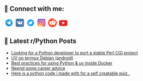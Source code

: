 ## 🔎 Connect with me:
[<img src="https://github.com/bullbesh/bullbesh/blob/main/images/Telegram.png" width="32" height="32" />](https://t.me/bullbesh)
[<img src="https://github.com/bullbesh/bullbesh/blob/main/images/VK.png" width="32" height="32" />](https://vk.com/bullbesh)
[<img src="https://github.com/bullbesh/bullbesh/blob/main/images/Twitter.png" width="32" height="32" />](https://twitter.com/bullbesh1)
[<img src="https://github.com/bullbesh/bullbesh/blob/main/images/Instagram.png" width="32" height="32" />](https://www.instagram.com/bullbesh)
[<img src="https://github.com/bullbesh/bullbesh/blob/main/images/Reddit.png" width="32" height="32" />](https://www.reddit.com/user/bullbesh)
[<img src="https://github.com/bullbesh/bullbesh/blob/main/images/YouTube.png" width="32" height="32" />](https://www.youtube.com/channel/UCtfjRs6uzgq5mfm8S06WTcg)

## 📕 Latest r/Python Posts
<!-- BLOG-POST-LIST:START -->
- [Looking for a Python developer to port a stable Perl CGI project](https://www.reddit.com/r/Python/comments/1o3qxle/looking_for_a_python_developer_to_port_a_stable/)
- [UV on termux Debian &lpar;android&rpar;](https://www.reddit.com/r/Python/comments/1o3qk1p/uv_on_termux_debian_android/)
- [Best practices for using Python &amp; uv inside Docker](https://www.reddit.com/r/Python/comments/1o3p4bf/best_practices_for_using_python_uv_inside_docker/)
- [Neend some career advice](https://www.reddit.com/r/Python/comments/1o3otup/neend_some_career_advice/)
- [Here is a python code i made with for a self creatable quiz .](https://www.reddit.com/r/Python/comments/1o3mg5x/here_is_a_python_code_i_made_with_for_a_self/)
<!-- BLOG-POST-LIST:END -->
